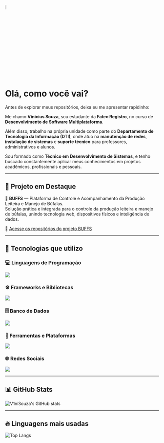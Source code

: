<img src="https://raw.githubusercontent.com/Tarikul-Islam-Anik/Animated-Fluent-Emojis/master/Emojis/Animals/Bison.png" alt="Bison" width="6%" />

# Olá, como você vai?

Antes de explorar meus repositórios, deixa eu me apresentar rapidinho:

Me chamo **Vinicius Souza**, sou estudante da **Fatec Registro**, no curso de **Desenvolvimento de Software Multiplataforma**.

Além disso, trabalho na própria unidade como parte do **Departamento de Tecnologia da Informação (DTI)**, onde atuo na **manutenção de redes**, **instalação de sistemas** e **suporte técnico** para professores, administrativos e alunos.

Sou formado como **Técnico em Desenvolvimento de Sistemas**, e tenho buscado constantemente aplicar meus conhecimentos em projetos acadêmicos, profissionais e pessoais.

---

## 🚀 Projeto em Destaque

🦬 **BUFFS** — Plataforma de Controle e Acompanhamento da Produção Leiteira e Manejo de Búfalas.  
Solução prática e integrada para o controle da produção leiteira e manejo de búfalas, unindo tecnologia web, dispositivos físicos e inteligência de dados.

🔗 [Acesse os repositórios do projeto BUFFS](https://github.com/orgs/CyberLiveStock/repositories)

---

## 🧠 Tecnologias que utilizo

### 💻 Linguagens de Programação
<a href="https://skillicons.dev">
  <img src="https://skillicons.dev/icons?i=html,css,js,ts,java,python,c,cs" />
</a>

### ⚙️ Frameworks e Bibliotecas
<a href="https://skillicons.dev">
  <img src="https://skillicons.dev/icons?i=nodejs,react,reactnative,express,bootstrap,arduino,wordpress" />
</a>

### 🗄️ Banco de Dados
<a href="https://skillicons.dev">
  <img src="https://skillicons.dev/icons?i=mongodb,mysql" />
</a>

### 🧰 Ferramentas e Plataformas
<a href="https://skillicons.dev">
  <img src="https://skillicons.dev/icons?i=vscode,git,github,docker,npm,latex" />
</a>

### 🌐 Redes Sociais
<a href="https://www.linkedin.com/in/seu-usuario" target="_blank">
  <img src="https://skillicons.dev/icons?i=linkedin" />
</a>

---

## 📊 GitHub Stats

![V1niSouza's GitHub stats](https://github-readme-stats.vercel.app/api?username=V1niSouza&show_icons=true&theme=default&hide_rank=true)

---

## 🔥 Linguagens mais usadas

![Top Langs](https://github-readme-stats.vercel.app/api/top-langs/?username=V1niSouza&layout=compact&langs_count=10&theme=default)

